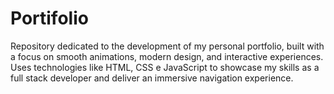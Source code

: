 # Portifolio
Repository dedicated to the development of my personal portfolio, built with a focus on smooth animations, modern design, and interactive experiences. Uses technologies like HTML, CSS e JavaScript to showcase my skills as a full stack developer and deliver an immersive navigation experience.

